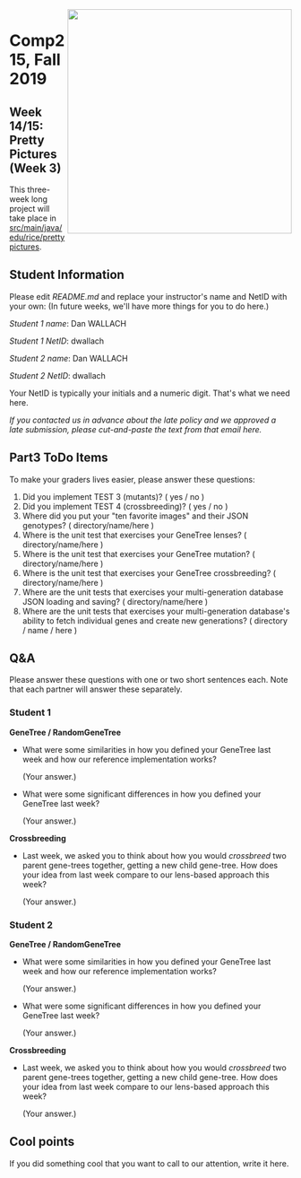<img align=right src="https://brand.rice.edu/themes/custom/adm_rice/assets/img/Rice_University_Horizontal_Blue.svg" width=400>

# Comp215, Fall 2019
## Week 14/15: Pretty Pictures (Week 3)

This three-week long project will take place in 
[src/main/java/edu/rice/prettypictures](/../../tree/master/src/main/java/edu/rice/prettypictures).

## Student Information
Please edit _README.md_ and replace your instructor's name and NetID with your own:
(In future weeks, we'll have more things for you to do here.)

_Student 1 name_: Dan WALLACH

_Student 1 NetID_: dwallach

_Student 2 name_: Dan WALLACH

_Student 2 NetID_: dwallach

Your NetID is typically your initials and a numeric digit. That's
what we need here.

_If you contacted us in advance about the late policy and we approved a late submission,
please cut-and-paste the text from that email here._

## Part3 ToDo Items

To make your graders lives easier, please answer these questions:

1) Did you implement TEST 3 (mutants)? ( yes / no )
2) Did you implement TEST 4 (crossbreeding)? ( yes / no )
3) Where did you put your "ten favorite images" and their JSON genotypes? ( directory/name/here )
4) Where is the unit test that exercises your GeneTree lenses? ( directory/name/here )
5) Where is the unit test that exercises your GeneTree mutation? ( directory/name/here )
6) Where is the unit test that exercises your GeneTree crossbreeding? ( directory/name/here )
7) Where are the unit tests that exercises your multi-generation database JSON loading and saving? ( directory/name/here )
8) Where are the unit tests that exercises your multi-generation database's ability to fetch individual genes and create new generations? ( directory / name / here )

## Q&A

Please answer these questions with one or two short sentences each. Note that each partner will
answer these separately.

### Student 1

**GeneTree / RandomGeneTree**
- What were some similarities in how you defined your GeneTree last week and how our reference implementation works?

  (Your answer.)
  
- What were some significant differences in how you defined your GeneTree last week?

  (Your answer.)
  
**Crossbreeding**
- Last week, we asked you to think about how you would *crossbreed* two parent gene-trees together, getting a
  new child gene-tree. How does your idea from last week compare to our lens-based approach this week?

  (Your answer.)

### Student 2

**GeneTree / RandomGeneTree**
- What were some similarities in how you defined your GeneTree last week and how our reference implementation works?

  (Your answer.)
  
- What were some significant differences in how you defined your GeneTree last week?

  (Your answer.)
  
**Crossbreeding**
- Last week, we asked you to think about how you would *crossbreed* two parent gene-trees together, getting a
  new child gene-tree. How does your idea from last week compare to our lens-based approach this week?

  (Your answer.)

## Cool points

If you did something cool that you want to call to our attention, write it here.
